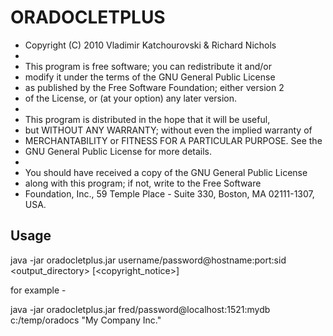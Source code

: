 ORADOCLETPLUS
=============

 * Copyright (C) 2010 Vladimir Katchourovski & Richard Nichols
 *
 * This program is free software; you can redistribute it and/or
 * modify it under the terms of the GNU General Public License
 * as published by the Free Software Foundation; either version 2
 * of the License, or (at your option) any later version.
 *
 * This program is distributed in the hope that it will be useful,
 * but WITHOUT ANY WARRANTY; without even the implied warranty of
 * MERCHANTABILITY or FITNESS FOR A PARTICULAR PURPOSE.  See the
 * GNU General Public License for more details.
 *
 * You should have received a copy of the GNU General Public License
 * along with this program; if not, write to the Free Software
 * Foundation, Inc., 59 Temple Place - Suite 330, Boston, MA  02111-1307, USA.


Usage
-----

java -jar oradocletplus.jar username/password@hostname:port:sid <output_directory> [<copyright_notice>]

for example - 

java -jar oradocletplus.jar fred/password@localhost:1521:mydb c:/temp/oradocs "My Company Inc."
